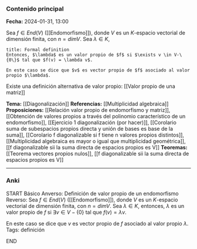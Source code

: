 ### Contenido principal

**Fecha:** 2024-01-31, 13:00

Sea $f \in End(V)$ ([[Endomorfismo]]), donde $V$ es un $K$-espacio vectorial de dimensión finita, con $n = dimV$. Sea $\lambda \in K$,
```ad-formal
title: Formal definition
Entonces, $\lambda$ es un valor propio de $f$ si $\exists v \in V-\{0\}$ tal que $f(v) = \lambda v$.

En este caso se dice que $v$ es vector propio de $f$ asociado al valor propio $\lambda$.
```

Existe una definición alternativa de valor propio: [[Valor propio de una matriz]]

**Tema:** [[Diagonalización]]
**Referencias:** [[Multiplicidad algebraica]]
**Proposiciones:** [[Relación valor propio de endomorfismo y matriz]], [[Obtención de valores propios a través del polinomio característico de un endomorfismo]], [[Ejercicio 1 diagonalización (por hacer)]], [[Corolario suma de subespacios propios directa y unión de bases es base de la suma]], [[Corolario f diagonalizable si f tiene n valores propios distintos]], [[Multiplicidad algebraica es mayor o igual que multiplicidad geométrica]], [[f diagonalizable sii la suma directa de espacios propios es V]]
**Teoremas:** [[Teorema vectores propios nulos]], [[f diagonalizable sii la suma directa de espacios propios es V]]

---
### Anki

START
Básico
Anverso: Definición de valor propio de un endomorfismo
Reverso: Sea $f \in End(V)$ ([[Endomorfismo]]), donde $V$ es un $K$-espacio vectorial de dimensión finita, con $n = dimV$. Sea $\lambda \in K$, entonces, $\lambda$ es un valor propio de $f$ si $\exists v \in V-\{0\}$ tal que $f(v) = \lambda v$.

En este caso se dice que $v$ es vector propio de $f$ asociado al valor propio $\lambda$.
Tags: definición
<!--ID: 1706723823905-->
END